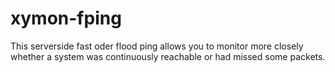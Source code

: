 # xymon-fping
This serverside fast oder flood ping allows you to monitor more closely whether a system was continuously reachable or had missed some packets.

